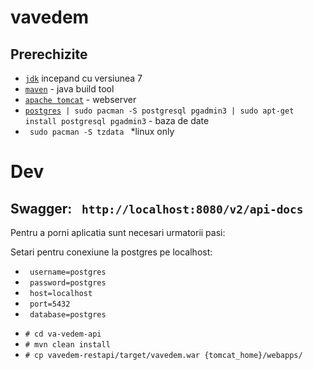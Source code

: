 # vavedem


<h2>Prerechizite</h2>


<ul>
    <li><code><a href="http://www.oracle.com/technetwork/java/javase/downloads/jdk8-downloads-2133151.html">jdk</a></code> incepand cu versiunea 7</li>
    <li><code><a href="https://maven.apache.org/index.html">maven</a></code> - java build tool</li>
    <li><code><a href="https://tomcat.apache.org/download-80.cgi">apache tomcat</a></code> - webserver </li>
    <li><code><a href="https://www.postgresql.org/download/">postgres</a> | sudo pacman -S postgresql pgadmin3 | sudo apt-get install postgresql pgadmin3</code> - baza de date </li>  
    <li><code> sudo pacman -S tzdata </code> *linux only </li> 
</ul>


<h1>Dev</h1>

 <h2> Swagger: <code> http://localhost:8080/v2/api-docs </code> </h2>

 <p> Pentru a porni aplicatia sunt necesari urmatorii pasi: </p>
 
 
 <p> Setari pentru conexiune la postgres pe localhost: </p>
 <ul>
    <li><code> username=postgres</code></li>
    <li><code> password=postgres</code></li>
    <li><code> host=localhost</code></li>
    <li><code> port=5432</code></li>
    <li><code> database=postgres</code></li>
</ul>


<ul>
    <li><code># cd va-vedem-api </code></li>
    <li><code># mvn clean install </code></li>
    <li><code># cp vavedem-restapi/target/vavedem.war {tomcat_home}/webapps/ </code></li>
</ul>


 




